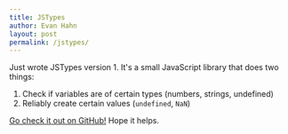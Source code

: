 ```yaml
---
title: JSTypes
author: Evan Hahn
layout: post
permalink: /jstypes/
---
```

Just wrote JSTypes version 1. It's a small JavaScript library that does two things:

1. Check if variables are of certain types (numbers, strings, undefined)
2. Reliably create certain values (`undefined`, `NaN`)

[Go check it out on GitHub!](http://github.com/EvanHahn/JSTypes) Hope it helps.
